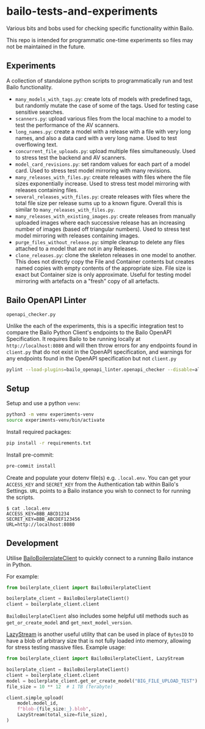 # bailo-tests-and-experiments

Various bits and bobs used for checking specific functionality within Bailo.

This repo is intended for programmatic one-time experiments so files may not be maintained in the future.

## Experiments

A collection of standalone python scripts to programmatically run and test Bailo functionality.

- `many_models_with_tags.py`: create lots of models with predefined tags, but randomly mutate the case of some of the tags. Used for testing case sensitive searches.
- `scanners.py`: upload various files from the local machine to a model to test the performance of the AV scanners.
- `long_names.py`: create a model with a release with a file with very long names, and also a data card with a very long name. Used to test overflowing text.
- `concurrent_file_uploads.py`: upload multiple files simultaneously. Used to stress test the backend and AV scanners.
- `model_card_revisions.py`: set random values for each part of a model card. Used to stress test model mirroring with many revisions.
- `many_releases_with_files.py`: create releases with files where the file sizes exponentially increase. Used to stress test model mirroring with releases containing files.
- `several_releases_with_files.py`: create releases with files where the total file size per release sums up to a known figure. Overall this is similar to `many_releases_with_files.py`.
- `many_releases_with_existing_images.py`: create releases from manually uploaded images where each successive release has an increasing number of images (based off triangular numbers). Used to stress test model mirroring with releases containing images.
- `purge_files_without_release.py`: simple cleanup to delete any files attached to a model that are not in any Releases.
- `clone_releases.py`: clone the skeleton releases in one model to another. This does not directly copy the File and Container contents but creates named copies with empty contents of the appropriate size. File size is exact but Container size is only approximate. Useful for testing model mirroring with artefacts on a "fresh" copy of all artefacts.

## Bailo OpenAPI Linter

`openapi_checker.py`

Unlike the each of the experiments, this is a specific integration test to compare the Bailo Python Client's endpoints to the Bailo OpenAPI Specification. It requires Bailo to be running locally at `http://localhost:8080` and will then throw errors for any endpoints found in `client.py` that do not exist in the OpenAPI specification, and warnings for any endpoints found in the OpenAPI specification but not `client.py`

```bash
pylint --load-plugins=bailo_openapi_linter.openapi_checker --disable=all --enable=endpoint-not-covered,endpoint-unknown --jobs=1 <path/to/bailo/lib/python/src/bailo/core/client.py>
```

## Setup

Setup and use a python `venv`:

```bash
python3 -m venv experiments-venv
source experiments-venv/bin/activate
```

Install required packages:

```bash
pip install -r requirements.txt
```

Install pre-commit:

```bash
pre-commit install
```

Create and populate your dotenv file(s) e.g. `.local.env`. You can get your `ACCESS_KEY` and `SECRET_KEY` from the Authentication tab within Bailo's Settings.
`URL` points to a Bailo instance you wish to connect to for running the scripts.

```console
$ cat .local.env
ACCESS_KEY=BBB_ABCD1234
SECRET_KEY=BBB_ABCDEF123456
URL=http://localhost:8080
```

## Development

Utilise [BailoBoilerplateClient](./boilerplate_client.py) to quickly connect to a running Bailo instance in Python.

For example:

```python
from boilerplate_client import BailoBoilerplateClient

boilerplate_client = BailoBoilerplateClient()
client = boilerplate_client.client
```

`BailoBoilerplateClient` also includes some helpful util methods such as `get_or_create_model` and `get_next_model_version`.

[LazyStream](./boilerplate_client.py) is another useful utility that can be used in place of `BytesIO` to have a blob of arbitrary size that is not fully loaded into memory, allowing for stress testing massive files. Example usage:

```python
from boilerplate_client import BailoBoilerplateClient, LazyStream

boilerplate_client = BailoBoilerplateClient()
client = boilerplate_client.client
model = boilerplate_client.get_or_create_model("BIG_FILE_UPLOAD_TEST")
file_size = 10 ** 12  # 1 TB (Terabyte)

client.simple_upload(
    model.model_id,
    f"blob-{file_size:_}.blob",
    LazyStream(total_size=file_size),
)
```
